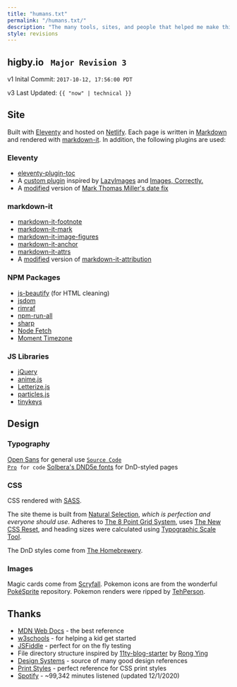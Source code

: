```yaml
---
title: "humans.txt"
permalink: "/humans.txt/" 
description: "The many tools, sites, and people that helped me make this site."
style: revisions
---
```


<div class="revisions">
  <h2><span>higby.io <code> Major Revision 3</code></span></h2>
  <p>v1 Inital Commit: <code>2017-10-12, 17:56:00 PDT</code></p>
  <p>v3 Last Updated: <code>{{ "now" | technical }}</code></p>
</div>

## Site

Built with [Eleventy](https://github.com/11ty/eleventy/) and hosted on [Netlify](https://www.netlify.com/). Each page is written in [Markdown](https://daringfireball.net/projects/markdown/) and rendered with [markdown-it](https://github.com/markdown-it/markdown-it/). In addition, the following plugins are used:

### Eleventy

- [eleventy-plugin-toc](https://github.com/jdsteinbach/eleventy-plugin-toc/)
- A [custom plugin](https://github.com/higby/higby.io/blob/main/src/config/plugins/src/image-dimensions.js) inspired by [LazyImages](https://github.com/liamfiddler/eleventy-plugin-lazyimages/) and [Images, Correctly.](https://robert-buchberger.com/blog/2021/responsive_images.html)
- A [modified](https://github.com/higby/higby.io/blob/main/src/config/plugins/src/dates.js) version of [Mark Thomas Miller's date fix](https://mtm.dev/eleventy-date-off-by-one-day/)

### markdown-it

- [markdown-it-footnote](https://github.com/markdown-it/markdown-it-footnote/)
- [markdown-it-mark](https://github.com/markdown-it/markdown-it-mark/)
- [markdown-it-image-figures](https://github.com/Antonio-Laguna/markdown-it-image-figures/)
- [markdown-it-anchor](https://github.com/valeriangalliat/markdown-it-anchor)
- [markdown-it-attrs](https://github.com/arve0/markdown-it-attrs)
- A [modified](https://github.com/higby/higby.io/blob/main/src/config/plugins/src/src/cite.js) version of [markdown-it-attribution](https://github.com/dweidner/markdown-it-attribution/)

### NPM Packages

- [js-beautify](https://github.com/beautify-web/js-beautify/) (for HTML cleaning)
- [jsdom](https://github.com/jsdom/jsdom/)
- [rimraf](https://github.com/isaacs/rimraf/)
- [npm-run-all](https://github.com/mysticatea/npm-run-all/)
- [sharp](https://github.com/lovell/sharp/)
- [Node Fetch](https://github.com/node-fetch/node-fetch/)
- [Moment Timezone](https://github.com/moment/moment-timezone/)

### JS Libraries

- [jQuery](https://github.com/jquery/jquery/)
- [anime.js](https://github.com/juliangarnier/anime/)
- [Letterize.js](https://github.com/WojciechKrakowiak/letterize/)
- [particles.js](https://github.com/VincentGarreau/particles.js/)
- [tinykeys](https://github.com/jamiebuilds/tinykeys/)

## Design

### Typography

[Open Sans](https://fonts.google.com/specimen/Open+Sans) for general use
<code>[Source Code Pro](https://fonts.google.com/specimen/Source+Code+Pro) for code</code>
[Solbera's DND5e fonts](https://github.com/jonathonf/solbera-dnd-fonts) for DnD-styled pages

### CSS

CSS rendered with [SASS](https://sass-lang.com/).

The site theme is built from [Natural Selection](https://github.com/frontaid/natural-selection/), _which is perfection and everyone should use_. Adheres to [The 8 Point Grid System](https://tanzu.vmware.com/content/built-to-adapt/intro-to-the-8-point-grid-system-2/), uses [The New CSS Reset](https://github.com/elad2412/the-new-css-reset/), and heading sizes were calculated using [Typographic Scale Tool](https://spencermortensen.com/articles/typographic-scale/).

The DnD styles come from [The Homebrewery](https://github.com/naturalcrit/homebrewery/).

### Images

Magic cards come from [Scryfall](https://scryfall.com/).
Pokemon icons are from the wonderful [PokéSprite](https://github.com/msikma/pokesprite) repository.
Pokemon renders were ripped by [TehPerson](https://bulbapedia.bulbagarden.net/wiki/User:TehPerson).

## Thanks

- [MDN Web Docs](https://developer.mozilla.org/en-US/) - the best reference
- [w3schools](https://www.w3schools.com/) - for helping a kid get started
- [JSFiddle](https://jsfiddle.net/) - perfect for on the fly testing
- File directory structure inspired by [11ty-blog-starter](https://github.com/kohrongying/11ty-blog-starter/) by [Rong Ying](https://github.com/kohrongying/)
- [Design Systems](https://leerob.io/blog/style-guides-component-libraries-design-systems/) - source of many good design references
- [Print Styles](https://www.matuzo.at/blog/i-totally-forgot-about-print-style-sheets/) - perfect reference for CSS print styles
- [Spotify](https://open.spotify.com/playlist/1u6D5NJ3MOzLeXZU3B6MU1?si=8ef03bee2c48407b) - ~99,342 minutes listened (updated 12/1/2020)